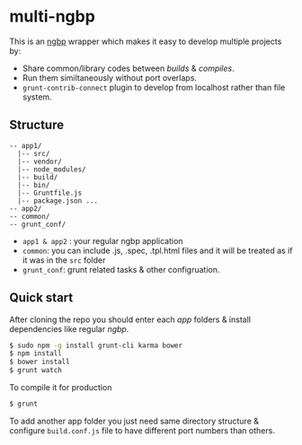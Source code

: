 multi-ngbp
=========

This is an [ngbp](https://github.com/ngbp/ngbp) wrapper which makes it easy to develop multiple projects by:

  - Share common/library codes between *builds* & *compiles*.
  - Run them similtaneously without port overlaps.
  - ```grunt-contrib-connect``` plugin to develop from localhost rather than file system.

Structure
---------
```
-- app1/
  |-- src/
  |-- vendor/
  |-- node_modules/
  |-- build/
  |-- bin/
  |-- Gruntfile.js
  |-- package.json ...
-- app2/ 
-- common/
-- grunt_conf/
```

  - ```app1 & app2``` : your regular ngbp application
  - ```common```: you can include .js, .spec, .tpl.html files and it will be treated as if it was in the ```src``` folder
  - ```grunt_conf```: grunt related tasks & other configruation.

Quick start
--------------
After cloning the repo you should enter each *app* folders & install dependencies like regular *ngbp*.  
 
```sh
$ sudo npm -g install grunt-cli karma bower
$ npm install
$ bower install
$ grunt watch
```

To compile it for production

```sh
$ grunt
```

To add another app folder you just need same directory structure & configure ```build.conf.js``` file to have different port numbers than others.


